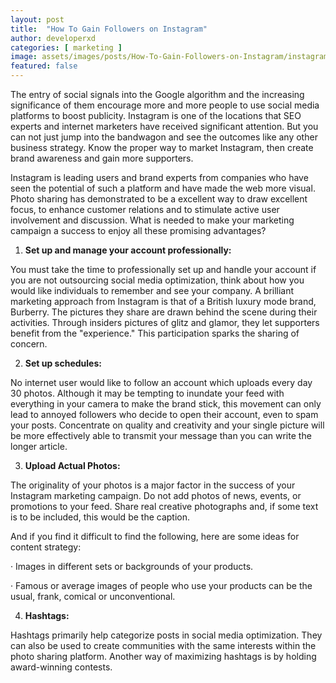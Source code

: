 ```yaml
---
layout: post
title:  "How To Gain Followers on Instagram"
author: developerxd
categories: [ marketing ]
image: assets/images/posts/How-To-Gain-Followers-on-Instagram/instagram-marketing-tips-for-gain-followers.jpg
featured: false
---
```




The entry of social signals into the Google algorithm and the increasing significance of them encourage more and more people to use social media platforms to boost publicity. Instagram is one of the locations that SEO experts and internet marketers have received significant attention. But you can not just jump into the bandwagon and see the outcomes like any other business strategy. Know the proper way to market Instagram, then create brand awareness and gain more supporters.



Instagram is leading users and brand experts from companies who have seen the potential of such a platform and have made the web more visual. Photo sharing has demonstrated to be a excellent way to draw excellent focus, to enhance customer relations and to stimulate active user involvement and discussion. What is needed to make your marketing campaign a success to enjoy all these promising advantages?



1. **Set up and manage your account professionally:**



You must take the time to professionally set up and handle your account if you are not outsourcing social media optimization, think about how you would like individuals to remember and see your company. A brilliant marketing approach from Instagram is that of a British luxury mode brand, Burberry. The pictures they share are drawn behind the scene during their activities. Through insiders pictures of glitz and glamor, they let supporters benefit from the "experience." This participation sparks the sharing of concern.



2. **Set up schedules:**



No internet user would like to follow an account which uploads every day 30 photos. Although it may be tempting to inundate your feed with everything in your camera to make the brand stick, this movement can only lead to annoyed followers who decide to open their account, even to spam your posts. Concentrate on quality and creativity and your single picture will be more effectively able to transmit your message than you can write the longer article.



3. **Upload Actual Photos:**



The originality of your photos is a major factor in the success of your Instagram marketing campaign. Do not add photos of news, events, or promotions to your feed. Share real creative photographs and, if some text is to be included, this would be the caption.



And if you find it difficult to find the following, here are some ideas for content strategy:



· Images in different sets or backgrounds of your products.



· Famous or average images of people who use your products can be the usual, frank, comical or unconventional.



4. **Hashtags:**

Hashtags primarily help categorize posts in social media optimization. They can also be used to create communities with the same interests within the photo sharing platform. Another way of maximizing hashtags is by holding award-winning contests.